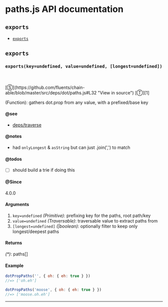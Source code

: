 # paths.js API documentation

<!-- div class="toc-container" -->

<!-- div -->

## `exports`
* <a href="#exports"  data-meta="exports key undefined value undefined longest undefined"  data-call="exports key undefined value undefined longest undefined"  data-category="Methods"  data-description="Function gathers dot prop from any value with a prefixed base key"  data-name="exports"  data-see="href https github com fluents chain able blob master src deps traverse js label deps traverse"  data-notes="had onlyLongest asString but can just join to match"  data-todos="should build a trie if doing this"  data-all="meta exports key undefined value undefined longest undefined call exports key undefined value undefined longest undefined category Methods description Function gathers dot prop from any value with a prefixed base key name exports member see href https github com fluents chain able blob master src deps traverse js label deps traverse notes had onlyLongest asString but can just join to match n todos should build a trie if doing this n klassProps" >`exports`</a>

<!-- /div -->

<!-- /div -->

<!-- div class="doc-container" -->

<!-- div -->

## `exports`

<!-- div -->

<h3 id="exports" data-member="" data-category="Methods" data-name="exports"><code>exports(key=undefined, value=undefined, [longest=undefined])</code></h3>
<br>
<br>
[&#x24C8;](https://github.com/fluents/chain-able/blob/master/src/deps/dot/paths.js#L32 "View in source") [&#x24C9;][1]

(Function): gathers dot.prop from any value, with a prefixed/base key


#### @see 

* <a href="https://github.com/fluents/chain-able/blob/master/src/deps/traverse.js" >deps/traverse</a>

#### @notes 

* had `onlyLongest` & `asString` but can just .join(',') to match
 

#### @todos 

- [ ] should build a trie if doing this
 

#### @Since
4.0.0

#### Arguments
1. `key=undefined` *(Primitive)*: prefixing key for the paths, root path/key
2. `value=undefined` *(Traversable)*: traversable value to extract paths from
3. `[longest=undefined]` *(|boolean)*: optionally filter to keep only longest/deepest paths

#### Returns
*(&#42;)*: paths&#91;&#93;

#### Example
```js
dotPropPaths('', { oh: { eh: true } })
//=> ['oh.eh']

dotPropPaths('moose', { oh: { eh: true } })
//=> ['moose.oh.eh']

```
---

<!-- /div -->

<!-- /div -->

<!-- /div -->

 [1]: #exports "Jump back to the TOC."
